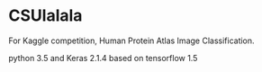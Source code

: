 # CSUlalala
For Kaggle competition, Human Protein Atlas Image Classification.

python 3.5 and Keras 2.1.4 based on tensorflow 1.5
